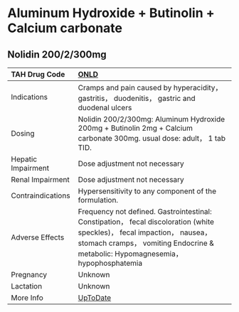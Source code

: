 # Aluminum Hydroxide + Butinolin + Calcium carbonate

## Nolidin 200/2/300mg

| TAH Drug Code      | [ONLD](https://www.tahsda.org.tw/drugs/hissearch.php?drug_code=ONLD)                                                                                                                                         |
|:-------------------|:-------------------------------------------------------------------------------------------------------------------------------------------------------------------------------------------------------------|
| Indications        | Cramps and pain caused by hyperacidity， gastritis， duodenitis， gastric and duodenal ulcers                                                                                                                |
| Dosing             | Nolidin 200/2/300mg: Aluminum Hydroxide 200mg + Butinolin 2mg + Calcium carbonate 300mg. usual dose: adult， 1 tab TID.                                                                                      |
| Hepatic Impairment | Dose adjustment not necessary                                                                                                                                                                                |
| Renal Impairment   | Dose adjustment not necessary                                                                                                                                                                                |
| Contraindications  | Hypersensitivity to any component of the formulation.                                                                                                                                                        |
| Adverse Effects    | Frequency not defined. Gastrointestinal: Constipation， fecal discoloration (white speckles)， fecal impaction， nausea， stomach cramps， vomiting Endocrine & metabolic: Hypomagnesemia， hypophosphatemia |
| Pregnancy          | Unknown                                                                                                                                                                                                      |
| Lactation          | Unknown                                                                                                                                                                                                      |
| More Info          | [UpToDate](https://www.uptodate.com/contents/aluminum-hydroxide-and-butinolin-and-calcium-carbonate-drug-information)                                                                                        |


